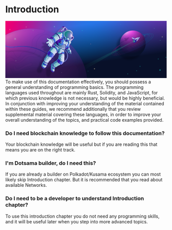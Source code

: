 # Introduction
![banner](../assets/introduction.png)
To make use of this documentation effectively, you should possess a general understanding of programming basics. The programming languages used throughout are mainly Rust, Solidity, and JavaScript, for which previous knowledge is not necessary, but would be highly beneficial. In conjunction with improving your understanding of the material contained within these guides, we recommend additionally that you review supplemental material covering these languages, in order to improve your overall understanding of the topics, and practical code examples provided. 

### Do I need blockchain knowledge to follow this documentation?
Your blockchain knowledge will be useful but if you are reading this that means you are on the right track.

### I'm Dotsama builder, do I need this?
If you are already a builder on Polkadot/Kusama ecosystem you can most likely skip Introduction chapter. But it is recommended that you read about available Networks.

### Do I need to be a developer to understand Introduction chapter?
To use this introduction chapter you do not need any programming skills, and it will be useful later when you step into more advanced topics. 
